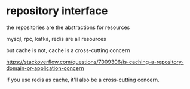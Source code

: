 # repository interface

the repositories are the abstractions for resources

mysql, rpc, kafka, redis are all resources

but cache is not, cache is a cross-cutting concern

https://stackoverflow.com/questions/7009306/is-caching-a-repository-domain-or-application-concern

if you use redis as cache, it'll also be a cross-cutting concern.
